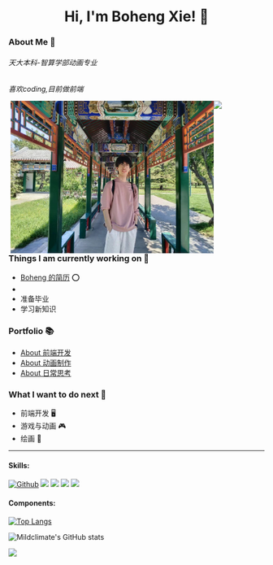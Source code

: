 <h1 align="center">Hi, I'm Boheng Xie! 🍊</h1>

### About Me :wave:

<em>
<h6>天大本科-智算学部动画专业</h6>
<p>喜欢coding,目前做前端</p>
</em>

<img align="right" src="https://i.imgur.com/IyjFcq1.png" width="100px">

<img align="right" alt="me" src="https://github.com/Mildclimate/Mildclimate/blob/main/static/tianTan.jpg" width="400px" height="auto" />

### Things I am currently working on 🌱

- [Boheng 的简历](./profile.md "简历") :o:
- 
- 准备毕业
- 学习新知识

### Portfolio 📚

- [About 前端开发](https://mildclimate.github.io/Mildclimate/pages/softE.html)
- [About 动画制作](https://mildclimate.github.io/Mildclimate/pages/animation.html)
- [About 日常思考](https://mildclimate.github.io/Mildclimate/pages/normal.html)

### What I want to do next :thinking:

- 前端开发 🖥️
- 游戏与动画 🎮
- 绘画 🎨

---

#### Skills:

[![Github](https://img.shields.io/badge/-Github-000?style=flat&logo=Github&logoColor=white)](https://github.com/Mildclimate)
![](https://img.shields.io/badge/-Nodejs-43853d?style=flat-square&logo=Node.js&logoColor=white)
![](https://img.shields.io/badge/-JavaScript-e5cd0c?style=flat-square&logo=JavaScript&labelColor=f7df1e&logoColor=000)
![](https://img.shields.io/badge/-Vue.js-29beb0?style=flat-square&logo=vue.js&labelColor=ffffff&color=4FC08D)
![](https://img.shields.io/badge/-React-29beb0?style=flat-square&logo=React&labelColor=ffffff&color=61DAFB)

#### Components:

[![Top Langs](https://github-readme-stats.vercel.app/api/top-langs/?username=Mildclimate&layout=compact)](https://github.com/Mildclimate/github-readme-stats)

![Mildclimate's GitHub stats](https://github-readme-stats.vercel.app/api?username=Mildclimate&show_icons=true&theme=tokyonight)

<img src="https://imgur.com/rilHVxA.png"/>
